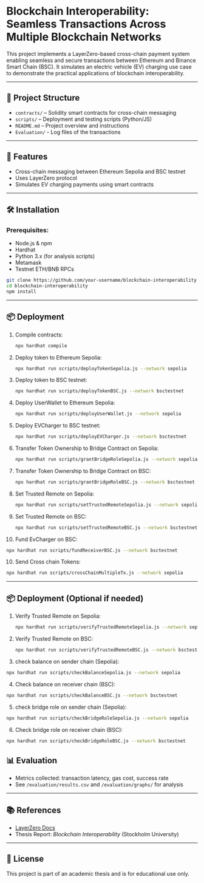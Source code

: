 # Blockchain Interoperability: Seamless Transactions Across Multiple Blockchain Networks

This project implements a LayerZero-based cross-chain payment system enabling seamless and secure transactions between Ethereum and Binance Smart Chain (BSC). It simulates an electric vehicle (EV) charging use case to demonstrate the practical applications of blockchain interoperability.

---

## 📁 Project Structure

- `contracts/` – Solidity smart contracts for cross-chain messaging
- `scripts/` – Deployment and testing scripts (Python/JS)
- `README.md` – Project overview and instructions
- `Evaluation/` - Log files of the transactions

---

## 🚀 Features

- Cross-chain messaging between Ethereum Sepolia and BSC testnet
- Uses LayerZero protocol
- Simulates EV charging payments using smart contracts

---

## 🛠️ Installation

### Prerequisites:
- Node.js & npm
- Hardhat
- Python 3.x (for analysis scripts)
- Metamask 
- Testnet ETH/BNB RPCs

```bash
git clone https://github.com/your-username/blockchain-interoperability
cd blockchain-interoperability
npm install
```

---

## 📦 Deployment

1. Compile contracts:
   ```bash
   npx hardhat compile
   ```

2. Deploy token to Ethereum Sepolia:
   ```bash
   npx hardhat run scripts/deployTokenSepolia.js --network sepolia
   ```

3. Deploy token to BSC testnet:
   ```bash
   npx hardhat run scripts/deployTokenBSC.js --network bsctestnet
   ```

4. Deploy UserWallet to Ethereum Sepolia:
   ```bash
   npx hardhat run scripts/deployUserWallet.js --network sepolia
   ```

5. Deploy EVCharger to BSC testnet:
   ```bash
   npx hardhat run scripts/deployEVCharger.js --network bsctestnet
   ```

6. Transfer Token Ownership to Bridge Contract on Sepolia:
   ```bash
   npx hardhat run scripts/grantBridgeRoleSepolia.js --network sepolia
   ```

7. Transfer Token Ownership to Bridge Contract on BSC:
   ```bash
   npx hardhat run scripts/grantBridgeRoleBSC.js --network bsctestnet
   ```

8. Set Trusted Remote on Sepolia:
   ```bash
   npx hardhat run scripts/setTrustedRemoteSepolia.js --network sepolia
   ```

9. Set Trusted Remote on BSC:
   ```bash
   npx hardhat run scripts/setTrustedRemoteBSC.js --network bsctestnet
   ```

10. Fund EvCharger on BSC:
   ```bash
   npx hardhat run scripts/fundReceiverBSC.js --network bsctestnet
   ```

10. Send Cross chain Tokens:
   ```bash
   npx hardhat run scripts/crossChainMultipleTx.js --network sepolia
   ```

---

## 📦 Deployment (Optional if needed)

1. Verify Trusted Remote on Sepolia:
   ```bash
   npx hardhat run scripts/verifyTrustedRemoteSepolia.js --network sepolia
   ```

2. Verify Trusted Remote on BSC:
   ```bash
   npx hardhat run scripts/verifyTrustedRemoteBSC.js --network bsctestnet
   ```

3. check balance on sender chain (Sepolia):
  ```bash
  npx hardhat run scripts/checkBalanceSepolia.js --network sepolia
  ```

4. Check balance on receiver chain (BSC):
  ```bash
  npx hardhat run scripts/checkBalanceBSC.js --network bsctestnet
  ```

5. check bridge role on sender chain (Sepolia):
  ```bash
  npx hardhat run scripts/checkBridgeRoleSepolia.js --network sepolia
  ```

6. Check bridge role on receiver chain (BSC):
  ```bash
  npx hardhat run scripts/checkBridgeRoleBSC.js --network bsctestnet
  ```


## 📊 Evaluation

- Metrics collected: transaction latency, gas cost, success rate
- See `/evaluation/results.csv` and `/evaluation/graphs/` for analysis

---

## 📚 References

- [LayerZero Docs](https://docs.layerzero.network)
- Thesis Report: *Blockchain Interoperability* (Stockholm University)
---

## 📄 License

This project is part of an academic thesis and is for educational use only.
